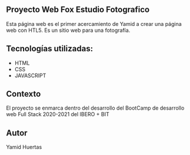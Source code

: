 ## Proyecto Web Fox Estudio Fotografico

Esta página web es el primer acercamiento de Yamid a crear una página web con HTL5. 
Es un sitio web para una fotografía.

## Tecnologías utilizadas: 
- HTML
- CSS
- JAVASCRIPT

## Contexto

El proyecto se enmarca dentro del desarrollo del BootCamp de desarrollo web Full Stack 2020-2021 del IBERO + BIT

## Autor

Yamid Huertas
